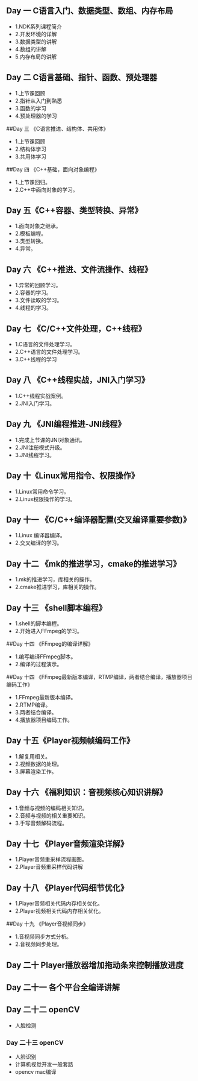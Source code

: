 ## Day 一  C语言入门、数据类型、数组、内存布局
- 1.NDK系列课程简介
- 2.开发环境的详解
- 3.数据类型的讲解
- 4.数组的讲解
- 5.内存布局的讲解

## Day 二  C语言基础、指针、函数、预处理器

- 1.上节课回顾
- 2.指针从入门到熟悉
- 3.函数的学习
- 4.预处理器的学习

##Day 三 《C语言推进、结构体、共用体》

- 1.上节课回顾
- 2.结构体学习
- 3.共用体学习

##Day 四  《C++基础，面向对象编程》

- 1.上节课回归。
- 2.C++中面向对象的学习。

## Day 五《C++容器、类型转换、异常》

- 1.面向对象之继承。
- 2.模板编程。
- 3.类型转换。
- 4.异常。

## Day 六 《C++推进、文件流操作、线程》

- 1.异常的回顾学习。
- 2.容器的学习。
- 3.文件读取的学习。
- 4.线程的学习。

## Day 七 《C/C++文件处理，C++线程》

- 1.C语言的文件处理学习。
- 2.C++语言的文件处理学习。
- 3.C++线程的学习

## Day 八 《C++线程实战，JNI入门学习》

- 1.C++线程实战案例。
- 2.JNI入门学习。

## Day 九 《JNI编程推进-JNI线程》

- 1.完成上节课的JNI对象通讯。
- 2.JNI注册模式升级。
- 3.JNI线程学习。

## Day 十《Linux常用指令、权限操作》
- 1.Linux常用命令学习。
- 2.Linux权限操作的学习。

## Day 十一 《C/C++编译器配置(交叉编译重要参数)》

- 1.Linux 编译器编译。
- 2.交叉编译的学习。

## Day 十二 《mk的推进学习，cmake的推进学习》
- 1.mk的推进学习，库相关的操作。
- 2.cmake推进学习，库相关的操作。

## Day 十三 《shell脚本编程》

- 1.shell的脚本编程。
- 2.开始进入FFmpeg的学习。

##Day 十四 《FFmpeg的编译详解》

- 1.编写编译FFmpeg脚本。
- 2.编译的过程演示。

##Day 十四 《FFmpeg最新版本编译，RTMP编译，两者结合编译，播放器项目编码工作》

- 1.FFmpeg最新版本编译。
- 2.RTMP编译。
- 3.两者结合编译。
- 4.播放器项目编码工作。

## Day 十五《Player视频帧编码工作》

- 1.解复用相关。
- 2.视频数据的处理。
- 3.屏幕渲染工作。

## Day 十六 《福利知识：音视频核心知识讲解》
- 1.音频与视频的编码相关知识。
- 2.音频与视频的相关重要知识。
- 3.手写音频解码流程。

## Day 十七 《Player音频渲染详解》
- 1.Player音频重采样流程画图。
- 2.Player音频重采样代码讲解

## Day 十八 《Player代码细节优化》

- 1.Player音频相关代码内存相关优化。
- 2.Player视频相关代码内存相关优化。

##Day 十九 《Player音视频同步》

- 1.音视频同步方式分析。
- 2.音视频同步处理。

## Day 二十 Player播放器增加拖动条来控制播放进度

## Day 二十一 各个平台全编译讲解

## Day 二十二 openCV

- 人脸检测

### Day 二十三 openCV

- 人脸识别
- 计算机视觉开发一般套路
- opencv mac编译



